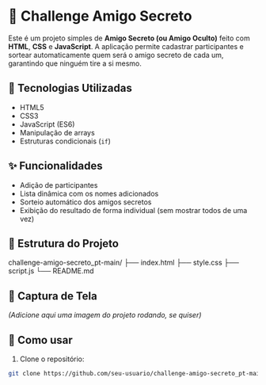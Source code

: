# 🎁 Challenge Amigo Secreto

Este é um projeto simples de **Amigo Secreto (ou Amigo Oculto)** feito com **HTML**, **CSS** e **JavaScript**. A aplicação permite cadastrar participantes e sortear automaticamente quem será o amigo secreto de cada um, garantindo que ninguém tire a si mesmo.

## 🔧 Tecnologias Utilizadas

- HTML5
- CSS3
- JavaScript (ES6)
- Manipulação de arrays
- Estruturas condicionais (`if`)

## ✨ Funcionalidades

- Adição de participantes
- Lista dinâmica com os nomes adicionados
- Sorteio automático dos amigos secretos
- Exibição do resultado de forma individual (sem mostrar todos de uma vez)

## 📂 Estrutura do Projeto

challenge-amigo-secreto_pt-main/
├── index.html
├── style.css
├── script.js
└── README.md


## 📸 Captura de Tela

*(Adicione aqui uma imagem do projeto rodando, se quiser)*

## 🚀 Como usar

1. Clone o repositório:
```bash
git clone https://github.com/seu-usuario/challenge-amigo-secreto_pt-main.git
